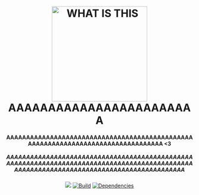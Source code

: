 <h1 align="center">
<a href="https://discord.gg/AAAAAA"><img src="https://i.imgur.com/6hUjiER.png" width="256px" alt="WHAT IS THIS"></a>
  <br>
    AAAAAAAAAAAAAAAAAAAAAAAA
  <br>
 </h1>
<h4 align="center">AAAAAAAAAAAAAAAAAAAAAAAAAAAAAAAAAAAAAAAAAAAAAAAAAAAAAAAAAAAAAAAAAAAAAAAAAAAAAAAAA <3</h4>
<h5 align="center">AAAAAAAAAAAAAAAAAAAAAAAAAAAAAAAAAAAAAAAAAAAAAAAAAAAAAAAAAAAAAAAAAAAAAAAAAAAAAAAAAAAAAAAAAAAAAAAAAAAAAAAAAAAAAAAAAAAAAAAAAAAAAAAAAAAAAAAAA</h5>
  <p align="center">
  <a href="https://discord.gg/JtFFkzk"><img src="https://i.imgur.com/81GaSii.png"></a>
  <a href="https://travis-ci.org/weebs-online/Monika" target="_blank"><img src="https://travis-ci.org/weebs-online/Monika.svg?branch=master" alt="Build"></a>
  <a href="https://david-dm.org/weebs-online/monika" target="_blank"><img src="https://david-dm.org/weebs-online/monika/status.svg" alt="Dependencies"></a>
  </p>

